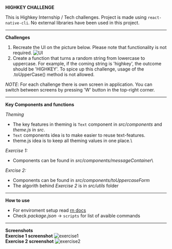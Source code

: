 **HIGHKEY CHALLENGE**

This is Highkey Internship / Tech challenges. Project is made using `react-native-cli`. No external libraries have been used in this project.

____________

**Challenges**

1. Recreate the UI on the picture below. Please note that functionality is not required.
![UI](https://www.keds.com/on/demandware.static/-/Sites-keds_us-Library/default/dw643f2c32/content/seasonal-content/promos/2020/04/promoTab-bg-idMe.jpg)
2. Create a function that turns a random string from lowercase to uppercase. For example, if the coming string is 'highkey', the outcome should be 'HIGHKEY'. To spice up this challenge, usage of the .toUpperCase() method is not allowed.

*NOTE*: For each challenge there is own screen in application. You can switch between screens by pressing 'W' button in the top-right corner.
__________________

**Key Components and functions**

*Theming*
- The key features in theming is `Text` component in _src/components_ and _theme.js_ in _src_.
- `Text` components idea is to make easier to reuse text-features.
- theme.js idea is to keep all theming values in one place.\

*Exercise 1:*
- Components can be found in _src/components/messageContainer_\

*Exrcise 2:*
- Components can be found in _src/components/toUppercaseForm_
- The algorith behind _Exercise 2_ is in _src/utils_ folder

____________________

**How to use**

* For enviroment setup read [rn docs](https://reactnative.dev/docs/environment-setup)
* Check _package.json_ -> `scripts` for list of avaible commands
_______________

**Screenshots**\
__Exercise 1 screenshot__
![exercise1](https://www.keds.com/on/demandware.static/-/Sites-keds_us-Library/default/dw643f2c32/content/seasonal-content/promos/2020/04/promoTab-bg-idMe.jpg)\
__Exercise 2 screenshot__
![exercise2](https://www.keds.com/on/demandware.static/-/Sites-keds_us-Library/default/dw643f2c32/content/seasonal-content/promos/2020/04/promoTab-bg-idMe.jpg)
